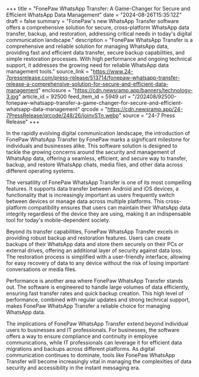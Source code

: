 +++
title = "FonePaw WhatsApp Transfer: A Game-Changer for Secure and Efficient WhatsApp Data Management"
date = "2024-08-26T15:35:12Z"
draft = false
summary = "FonePaw's new WhatsApp Transfer software offers a comprehensive solution for secure, cross-platform WhatsApp data transfer, backup, and restoration, addressing critical needs in today's digital communication landscape."
description = "FonePaw WhatsApp Transfer is a comprehensive and reliable solution for managing WhatsApp data, providing fast and efficient data transfer, secure backup capabilities, and simple restoration processes. With high performance and ongoing technical support, it addresses the growing need for reliable WhatsApp data management tools."
source_link = "https://www.24-7pressrelease.com/press-release/513714/fonepaw-whatsapp-transfer-release-a-comprehensive-solution-for-secure-and-efficient-data-management"
enclosure = "https://cdn.newsramp.app/banners/technology-3.jpg"
article_id = 92500
feed_item_id = 5949
url = "/202408/92500-fonepaw-whatsapp-transfer-a-game-changer-for-secure-and-efficient-whatsapp-data-management"
qrcode = "https://cdn.newsramp.app/24-7PressRelease/qrcode/248/26/joinvSTn.webp"
source = "24-7 Press Release"
+++

<p>In the rapidly evolving digital communication landscape, the introduction of FonePaw WhatsApp Transfer by FonePaw marks a significant milestone for individuals and businesses alike. This software solution is designed to tackle the growing concerns around the security and management of WhatsApp data, offering a seamless, efficient, and secure way to transfer, backup, and restore WhatsApp chats, media files, and other data across different operating systems.</p><p>The versatility of FonePaw WhatsApp Transfer is one of its most compelling features. It supports data transfer between Android and iOS devices, a functionality that is increasingly important as users frequently switch between devices or manage data across multiple platforms. This cross-platform compatibility ensures that users can maintain their WhatsApp data integrity regardless of the device they are using, making it an indispensable tool for today's mobile-dependent society.</p><p>Beyond its transfer capabilities, FonePaw WhatsApp Transfer excels in providing robust backup and restoration features. Users can create backups of their WhatsApp data and store them securely on their PCs or external drives, offering an additional layer of security against data loss. The restoration process is simplified with a user-friendly interface, allowing for easy recovery of data to any device without the risk of losing important conversations or media files.</p><p>Performance is another area where FonePaw WhatsApp Transfer stands out. The software is engineered to handle large volumes of data efficiently, ensuring fast transfer rates and quick backup creation. This high level of performance, combined with regular updates and strong technical support, makes FonePaw WhatsApp Transfer a reliable choice for managing WhatsApp data.</p><p>The implications of FonePaw WhatsApp Transfer extend beyond individual users to businesses and IT professionals. For businesses, the software offers a way to ensure compliance and continuity in employee communications, while IT professionals can leverage it for efficient data migrations and backups across different platforms. As digital communication continues to dominate, tools like FonePaw WhatsApp Transfer will become increasingly vital in managing the complexities of data security and accessibility in the instant messaging era.</p>